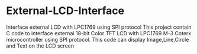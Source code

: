 # External-LCD-Interface
Interface external LCD with LPC1769 using SPI protocol
This project contain C code to interface external 18-bit Color TFT LCD with LPC1769 M-3 Coterx microcontroller using SPI protocol.
This code can display Image,Line,Circle and Text on the LCD screen
